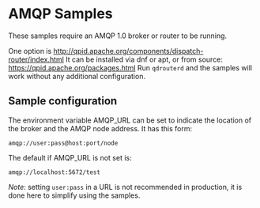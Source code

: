 # AMQP Samples

These samples require an AMQP 1.0 broker or router to be running.

One option is http://qpid.apache.org/components/dispatch-router/index.html 
It can be installed via dnf or apt, or from source: https://qpid.apache.org/packages.html
Run `qdrouterd` and the samples will work without any additional configuration.

## Sample configuration

The environment variable AMQP_URL can be set to indicate the location of the broker
and the AMQP node address. It has this form:

    amqp://user:pass@host:port/node

The default if AMQP_URL is not set is:

    amqp://localhost:5672/test

*Note*: setting `user:pass` in a URL is not recommended in production,
it is done here to simplify using the samples.


